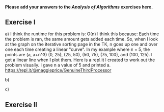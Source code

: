 #### Please add your answers to the **_Analysis of Algorithms_** exercises here.

## Exercise I

a) I think the runtime for this problem is: O(n)
I think this because:
Each time the problem is ran, the same amount gets added each time. So, when I look at the graph on the iterative sorting page in the TK, n goes up one and over one each time creating a linear "curve". In my example where n = 5, the points are (a, a+n^3) (0, 25), (25, 50), (50, 75), (75, 100), and (100, 125). I get a linear line when I plot them.
Here is a repl.it I created to work out the problem visually. I gave n a value of 5 and printed a. https://repl.it/@maggieprice/GenuineThirdProcessor

b)

c)

## Exercise II
